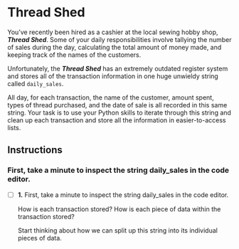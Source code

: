 # Thread Shed

You’ve recently been hired as a cashier at the local sewing hobby shop, ***Thread Shed***. Some of your daily responsibilities involve tallying the number of sales during the day, calculating the total amount of money made, and keeping track of the names of the customers.

Unfortunately, the ***Thread Shed*** has an extremely outdated register system and stores all of the transaction information in one huge unwieldy string called `daily_sales`.

All day, for each transaction, the name of the customer, amount spent, types of thread purchased, and the date of sale is all recorded in this same string. Your task is to use your Python skills to iterate through this string and clean up each transaction and store all the information in easier-to-access lists.

## Instructions

### First, take a minute to inspect the string daily_sales in the code editor.

- [ ] **1.** First, take a minute to inspect the string daily_sales in the code editor.
    
    How is each transaction stored? How is each piece of data within the transaction stored?

    Start thinking about how we can split up this string into its individual pieces of data.